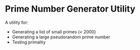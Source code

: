 Prime Number Generator Utility
==============================

A utility for:

+ Generating a list of small primes (< 2000)
+ Generating a large pseudorandom prime number
+ Testing primality